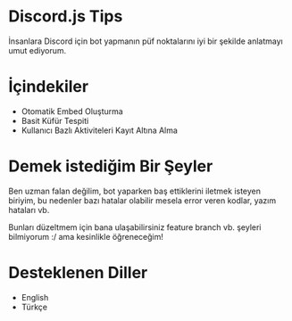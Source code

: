 # Discord.js Tips
İnsanlara Discord için bot yapmanın püf noktalarını iyi bir şekilde anlatmayı umut ediyorum.

# İçindekiler
* Otomatik Embed Oluşturma
* Basit Küfür Tespiti
* Kullanıcı Bazlı Aktiviteleri Kayıt Altına Alma

# Demek istediğim Bir Şeyler
Ben uzman falan değilim, bot yaparken baş ettiklerini iletmek isteyen biriyim, bu nedenler bazı hatalar olabilir mesela error veren kodlar, yazım hataları vb.

Bunları düzeltmem için bana ulaşabilirsiniz feature branch vb. şeyleri bilmiyorum :/ ama kesinlikle öğreneceğim!

# Desteklenen Diller
- English
- Türkçe